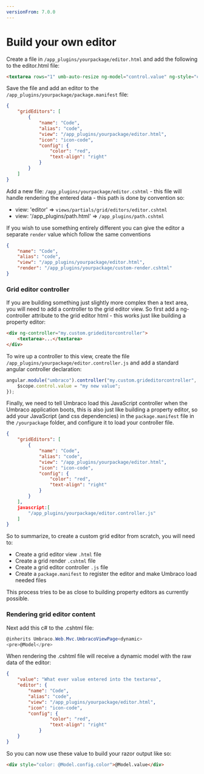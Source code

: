 ```yaml
---
versionFrom: 7.0.0
---
```


# Build your own editor

Create a file in `/app_plugins/yourpackage/editor.html` and add the following to the editor.html file: 

```html
<textarea rows="1" umb-auto-resize ng-model="control.value" ng-style="control.editor.config"></textarea>
```

Save the file and add an editor to the `/app_plugins/yourpackage/package.manifest` file:

```json
{
    "gridEditors": [
        {
            "name": "Code",
            "alias": "code",
            "view": "/app_plugins/yourpackage/editor.html",
            "icon": "icon-code",
            "config": {
                "color": "red",
                "text-align": "right"
            }
        }
    ]
}
```

Add a new file: `/app_plugins/yourpackage/editor.cshtml` - this file will handle rendering the entered data  - this path is done by convention so: 

- view: 'editor' => `views/partials/grid/editors/editor.cshtml`
- view: '/app_plugins/path.html' => `/app_plugins/path.cshtml`

If you wish to use something entirely different you can give the editor a separate `render` value which follow the same conventions

```json
{
    "name": "Code",
    "alias": "code",
    "view": "/app_plugins/yourpackage/editor.html",
    "render": "/app_plugins/yourpackage/custom-render.cshtml"
}
```

### Grid editor controller
If you are building something just slightly more complex then a text area, you will need to add a controller to the grid editor view. So first add a ng-controller attribute to the grid editor html - this works just like building a property editor: 

```html
<div ng-controller="my.custom.grideditorcontroller">
    <textarea>...</textarea>
</div>
```

To wire up a controller to this view, create the file `/app_plugins/yourpackage/editor.controller.js` and add a standard angular controller declaration: 

```js
angular.module("umbraco").controller("my.custom.grideditorcontroller", function($scope){
    $scope.control.value = "my new value";
});
```

Finally, we need to tell Umbraco load this JavaScript controller when the Umbraco application boots, this is also just like building a property editor, so add your JavaScript (and css dependencies) in the `package.manifest` file in the `/yourpackage` folder, and configure it to load your controller file. 

```json
{
    "gridEditors": [
        {
            "name": "Code",
            "alias": "code",
            "view": "/app_plugins/yourpackage/editor.html",
            "icon": "icon-code",
            "config": {
                "color": "red",
                "text-align": "right"
            }
        }
    ],
    javascript:[
        "/app_plugins/yourpackage/editor.controller.js"
    ]
}
```

So to summarize, to create a custom grid editor from scratch, you will need to: 

- Create a grid editor view `.html` file
- Create a grid render `.cshtml` file
- Create a grid editor controller `.js` file
- Create a `package.manifest` to register the editor and make Umbraco load needed files

This process tries to be as close to building property editors as currently possible.


### Rendering grid editor content 
Next add this c# to the .cshtml file: 

```csharp
@inherits Umbraco.Web.Mvc.UmbracoViewPage<dynamic>
<pre>@Model</pre>
```

When rendering the .cshtml file will receive a dynamic model with the raw data of the editor:

```json
{
    "value": "What ever value entered into the textarea",
    "editor": {
        "name": "Code",
        "alias": "code",
        "view": "/app_plugins/yourpackage/editor.html",
        "icon": "icon-code",
        "config": {
                "color": "red",
                "text-align": "right"
            }
    }
}
```

So you can now use these value to build your razor output like so:

```html
<div style="color: @Model.config.color">@Model.value</div>
```
